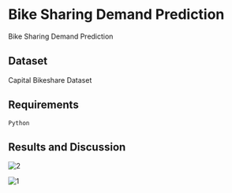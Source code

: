 # Bike Sharing Demand Prediction
 Bike Sharing Demand Prediction
 
 ## Dataset
Capital Bikeshare Dataset

## Requirements
`Python`

## Results and Discussion
![2](https://user-images.githubusercontent.com/64839751/93004460-7608e900-f547-11ea-818a-b9c21f4259b9.png)

![1](https://user-images.githubusercontent.com/64839751/93004461-76a17f80-f547-11ea-826a-7ca0a121fcd0.png)
